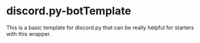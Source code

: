 # discord.py-botTemplate
This is a basic template for discord.py that can be really helpful for starters with this wrapper. 
